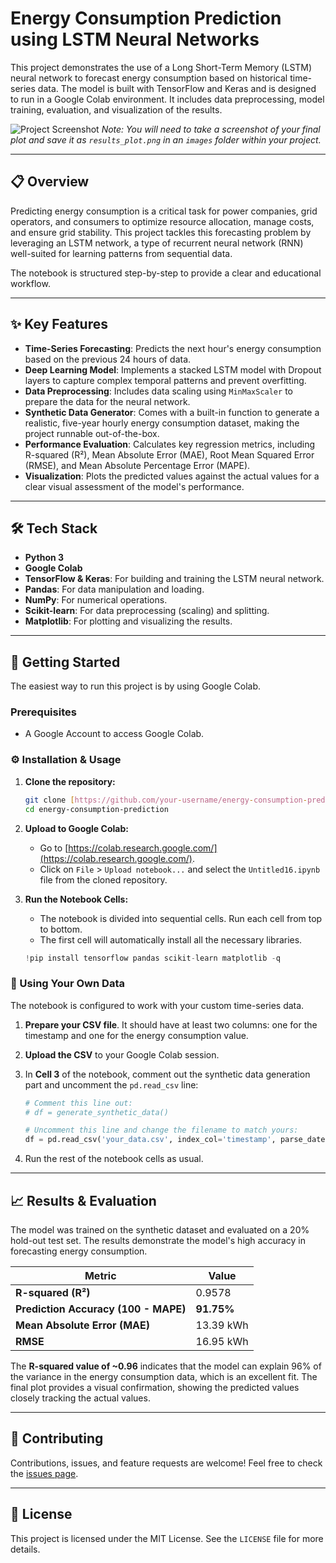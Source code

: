 # Energy Consumption Prediction using LSTM Neural Networks

This project demonstrates the use of a Long Short-Term Memory (LSTM) neural network to forecast energy consumption based on historical time-series data. The model is built with TensorFlow and Keras and is designed to run in a Google Colab environment. It includes data preprocessing, model training, evaluation, and visualization of the results.

![Project Screenshot](images/results_plot.png)
*Note: You will need to take a screenshot of your final plot and save it as `results_plot.png` in an `images` folder within your project.*

---

## 📋 Overview

Predicting energy consumption is a critical task for power companies, grid operators, and consumers to optimize resource allocation, manage costs, and ensure grid stability. This project tackles this forecasting problem by leveraging an LSTM network, a type of recurrent neural network (RNN) well-suited for learning patterns from sequential data.

The notebook is structured step-by-step to provide a clear and educational workflow.

---

## ✨ Key Features

-   **Time-Series Forecasting**: Predicts the next hour's energy consumption based on the previous 24 hours of data.
-   **Deep Learning Model**: Implements a stacked LSTM model with Dropout layers to capture complex temporal patterns and prevent overfitting.
-   **Data Preprocessing**: Includes data scaling using `MinMaxScaler` to prepare the data for the neural network.
-   **Synthetic Data Generator**: Comes with a built-in function to generate a realistic, five-year hourly energy consumption dataset, making the project runnable out-of-the-box.
-   **Performance Evaluation**: Calculates key regression metrics, including R-squared (R²), Mean Absolute Error (MAE), Root Mean Squared Error (RMSE), and Mean Absolute Percentage Error (MAPE).
-   **Visualization**: Plots the predicted values against the actual values for a clear visual assessment of the model's performance.

---

## 🛠️ Tech Stack

-   **Python 3**
-   **Google Colab**
-   **TensorFlow & Keras**: For building and training the LSTM neural network.
-   **Pandas**: For data manipulation and loading.
-   **NumPy**: For numerical operations.
-   **Scikit-learn**: For data preprocessing (scaling) and splitting.
-   **Matplotlib**: For plotting and visualizing the results.

---

## 🚀 Getting Started

The easiest way to run this project is by using Google Colab.

### Prerequisites

-   A Google Account to access Google Colab.

### ⚙️ Installation & Usage

1.  **Clone the repository:**
    ```bash
    git clone [https://github.com/your-username/energy-consumption-prediction.git](https://github.com/your-username/energy-consumption-prediction.git)
    cd energy-consumption-prediction
    ```

2.  **Upload to Google Colab:**
    -   Go to [https://colab.research.google.com/](https://colab.research.google.com/).
    -   Click on `File` > `Upload notebook...` and select the `Untitled16.ipynb` file from the cloned repository.

3.  **Run the Notebook Cells:**
    -   The notebook is divided into sequential cells. Run each cell from top to bottom.
    -   The first cell will automatically install all the necessary libraries.
    ```python
    !pip install tensorflow pandas scikit-learn matplotlib -q
    ```

### 🔌 Using Your Own Data

The notebook is configured to work with your custom time-series data.

1.  **Prepare your CSV file**. It should have at least two columns: one for the timestamp and one for the energy consumption value.
2.  **Upload the CSV** to your Google Colab session.
3.  In **Cell 3** of the notebook, comment out the synthetic data generation part and uncomment the `pd.read_csv` line:

    ```python
    # Comment this line out:
    # df = generate_synthetic_data()

    # Uncomment this line and change the filename to match yours:
    df = pd.read_csv('your_data.csv', index_col='timestamp', parse_dates=True)
    ```
4.  Run the rest of the notebook cells as usual.

---

## 📈 Results & Evaluation

The model was trained on the synthetic dataset and evaluated on a 20% hold-out test set. The results demonstrate the model's high accuracy in forecasting energy consumption.

| Metric                        | Value       |
| ----------------------------- | ----------- |
| **R-squared (R²)** | 0.9578      |
| **Prediction Accuracy (100 - MAPE)** | **91.75%** |
| **Mean Absolute Error (MAE)** | 13.39 kWh   |
| **RMSE** | 16.95 kWh   |

The **R-squared value of ~0.96** indicates that the model can explain 96% of the variance in the energy consumption data, which is an excellent fit. The final plot provides a visual confirmation, showing the predicted values closely tracking the actual values.

---

## 🤝 Contributing

Contributions, issues, and feature requests are welcome! Feel free to check the [issues page](https://github.com/your-username/energy-consumption-prediction/issues).

---

## 📄 License

This project is licensed under the MIT License. See the `LICENSE` file for more details.
